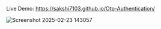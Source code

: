 Live Demo: https://sakshi7103.github.io/Otp-Authentication/

![Screenshot 2025-02-23 143057](https://github.com/user-attachments/assets/1f398e30-d695-4028-a31f-f318d1095448)
